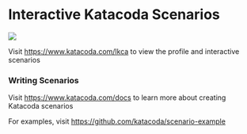 # Interactive Katacoda Scenarios

[![](http://shields.katacoda.com/katacoda/lkca/count.svg)](https://www.katacoda.com/lkca "Get your profile on Katacoda.com")

Visit https://www.katacoda.com/lkca to view the profile and interactive scenarios

### Writing Scenarios
Visit https://www.katacoda.com/docs to learn more about creating Katacoda scenarios

For examples, visit https://github.com/katacoda/scenario-example
